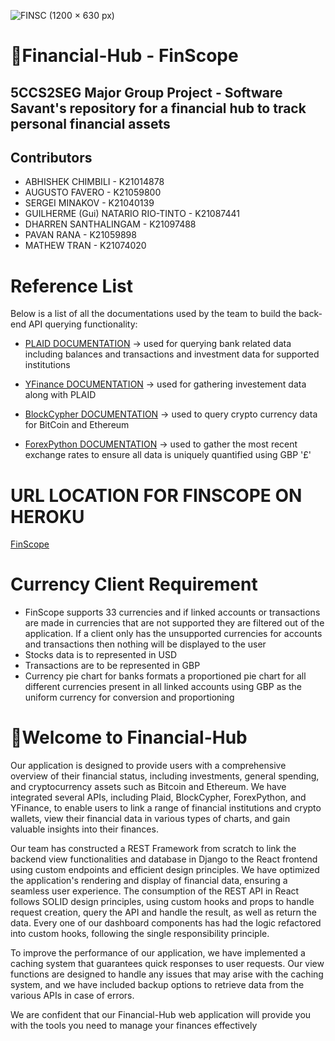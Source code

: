 ![FINSC (1200 × 630 px)](https://user-images.githubusercontent.com/123044814/228573703-d980d2af-e1b6-4050-a5ef-d86d30937d63.png)
# 🏦Financial-Hub - FinScope 

## 5CCS2SEG Major Group Project - Software Savant's repository for a financial hub to track personal financial assets

## Contributors
- ABHISHEK CHIMBILI - K21014878
- AUGUSTO FAVERO - K21059800
- SERGEI MINAKOV - K21040139
- GUILHERME (Gui) NATARIO RIO-TINTO - K21087441
- DHARREN SANTHALINGAM - K21097488
- PAVAN RANA - K21059898
- MATHEW TRAN - K21074020

# Reference List
Below is a list of all the documentations used by the team to build the back-end API querying functionality:
- [PLAID DOCUMENTATION](https://plaid.com/docs/) -> used for querying bank related data including balances and transactions and investment data for supported institutions

- [YFinance DOCUMENTATION](https://github.com/ranaroussi/yfinance) -> used for gathering investement data along with PLAID

- [BlockCypher DOCUMENTATION](https://www.blockcypher.com/dev/bitcoin/#introduction) -> used to query crypto currency data for BitCoin and Ethereum

- [ForexPython DOCUMENTATION](https://pypi.org/project/forex-python/) -> used to gather the most recent exchange rates to ensure all data is uniquely quantified using GBP '£'

# URL LOCATION FOR FINSCOPE ON HEROKU
[FinScope](https://financial-hub.herokuapp.com)

# Currency Client Requirement
- FinScope supports 33 currencies and if linked accounts or transactions are made in currencies that are not supported they are filtered out of the application. If a client only has the unsupported currencies for accounts and transactions then nothing will be displayed to the user
- Stocks data is to represented in USD
- Transactions are to be represented in GBP
- Currency pie chart for banks formats a proportioned pie chart for all different currencies present in all linked accounts using GBP as the uniform currency for conversion and proportioning


# 👋Welcome to Financial-Hub
Our application is designed to provide users with a comprehensive overview of their financial status, including investments, general spending, and cryptocurrency assets such as Bitcoin and Ethereum. We have integrated several APIs, including Plaid, BlockCypher, ForexPython, and YFinance, to enable users to link a range of financial institutions and crypto wallets, view their financial data in various types of charts, and gain valuable insights into their finances.

Our team has constructed a REST Framework from scratch to link the backend view functionalities and database in Django to the React frontend using custom endpoints and efficient design principles. We have optimized the application's rendering and display of financial data, ensuring a seamless user experience. The consumption of the REST API in React follows SOLID design principles, using custom hooks and props to handle request creation, query the API and handle the result, as well as return the data. Every one of our dashboard components has had the logic refactored into custom hooks, following the single responsibility principle.

To improve the performance of our application, we have implemented a caching system that guarantees quick responses to user requests. Our view functions are designed to handle any issues that may arise with the caching system, and we have included backup options to retrieve data from the various APIs in case of errors.

We are confident that our Financial-Hub web application will provide you with the tools you need to manage your finances effectively
